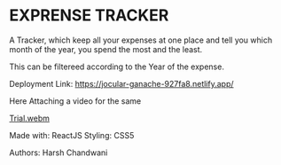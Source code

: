 # EXPRENSE TRACKER

A Tracker, which keep all your expenses at one place and tell you which month of the year, you spend the most and the least.

This can be filtereed according to the Year of the expense.

Deployment Link: https://jocular-ganache-927fa8.netlify.app/

Here Attaching a video for the same




[Trial.webm](https://user-images.githubusercontent.com/67815775/209427969-cf07641e-ab3f-4c8a-a4ca-9c4d58005741.webm)


Made with: ReactJS
Styling: CSS5

Authors: Harsh Chandwani

